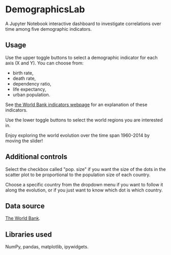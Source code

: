 # DemographicsLab

A Jupyter Notebook interactive dashboard to investigate correlations over time among five demographic indicators.


## Usage

Use the upper toggle buttons to select a demographic indicator for each axis (X and Y). You can choose from:
* birth rate,
* death rate,
* dependency ratio,
* life expectancy,
* urban population.

See [the World Bank indicators webpage][] for an explanation of these indicators.

Use the lower toggle buttons to select the world regions you are interested in.

Enjoy exploring the world evolution over the time span 1960-2014 by moving the slider!

## Additional controls

Select the checkbox called "pop. size" if you want the size of the dots in the scatter plot to be proportional to the population size of each country.

Choose a specific country from the dropdown menu if you want to follow it along the evolution, or if you just want to know which dot is which country.

## Data source

[The World Bank].

## Libraries used

NumPy, pandas, matplotlib, ipywidgets.

[the World Bank indicators webpage]: http://data.worldbank.org/indicator
[The World Bank]: http://data.worldbank.org
